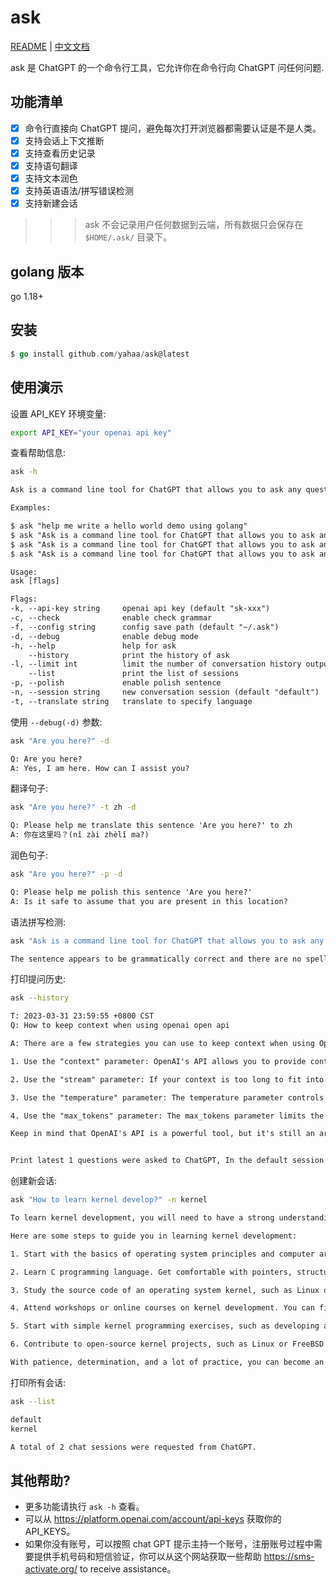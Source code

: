 # ask
[README](README.md) | [中文文档](README_zh.md)

ask 是 ChatGPT 的一个命令行工具，它允许你在命令行向 ChatGPT 问任何问题.

## 功能清单
- [x] 命令行直接向 ChatGPT 提问，避免每次打开浏览器都需要认证是不是人类。
- [x] 支持会话上下文推断
- [x] 支持查看历史记录
- [x] 支持语句翻译
- [x] 支持文本润色
- [x] 支持英语语法/拼写错误检测
- [x] 支持新建会话

>>> ask 不会记录用户任何数据到云端，所有数据只会保存在 `$HOME/.ask/` 目录下。

## golang 版本
go 1.18+

## 安装
```go
$ go install github.com/yahaa/ask@latest
```
## 使用演示

设置 API_KEY 环境变量:
```bash
export API_KEY="your openai api key"
```

查看帮助信息:
```bash
ask -h 
```
  ```txt                                                                                
Ask is a command line tool for ChatGPT that allows you to ask any question.

Examples:

$ ask "help me write a hello world demo using golang"
$ ask "Ask is a command line tool for ChatGPT that allows you to ask any question." -t zh
$ ask "Ask is a command line tool for ChatGPT that allows you to ask any question." -p
$ ask "Ask is a command line tool for ChatGPT that allows you to ask any question." -c

Usage:
  ask [flags]

Flags:
  -k, --api-key string     openai api key (default "sk-xxx")
  -c, --check              enable check grammar
  -f, --config string      config save path (default "~/.ask")
  -d, --debug              enable debug mode
  -h, --help               help for ask
      --history            print the history of ask
  -l, --limit int          limit the number of conversation history output (default 3)
      --list               print the list of sessions
  -p, --polish             enable polish sentence
  -n, --session string     new conversation session (default "default")
  -t, --translate string   translate to specify language

  ```



使用 `--debug(-d)` 参数:
```bash
ask "Are you here?" -d
```
  ```txt
Q: Are you here?
A: Yes, I am here. How can I assist you?
  ```


翻译句子:
```bash
ask "Are you here?" -t zh -d
```
  ```txt
Q: Please help me translate this sentence 'Are you here?' to zh
A: 你在这里吗？(nǐ zài zhèlǐ ma?)
  ```
 润色句子:
```bash
ask "Are you here?" -p -d
```
```txt
Q: Please help me polish this sentence 'Are you here?'
A: Is it safe to assume that you are present in this location?
```

语法拼写检测:
```bash
ask "Ask is a command line tool for ChatGPT that allows you to ask any question." -c
```
  ```txt
The sentence appears to be grammatically correct and there are no spelling errors. However, there is a minor issue with clarity in using "Ask" as a proper noun. It may be more clear to write "The 'Ask' tool is a command line tool for ChatGPT that allows you to ask any question."
  ```

打印提问历史:
```bash
ask --history
```
```txt
T: 2023-03-31 23:59:55 +0800 CST
Q: How to keep context when using openai open api

A: There are a few strategies you can use to keep context when using OpenAI's API:

1. Use the "context" parameter: OpenAI's API allows you to provide context by passing in a string of text as the "context" parameter. This tells the model what information it should use to generate its response. Make sure to provide as much relevant context as possible to get the best results.

2. Use the "stream" parameter: If your context is too long to fit into a single API request, you can use the "stream" parameter to provide it in chunks. This allows you to maintain a continuous context throughout multiple requests.

3. Use the "temperature" parameter: The temperature parameter controls the randomness of the model's responses. By setting a lower temperature, the model will generate responses that are more predictable and closely related to the provided context.

4. Use the "max_tokens" parameter: The max_tokens parameter limits the number of tokens the model will generate for its response. By setting a higher max_tokens value, the model can generate longer, more detailed responses that are still closely related to the provided context.

Keep in mind that OpenAI's API is a powerful tool, but it's still an artificial intelligence system that relies on statistical patterns in large amounts of data. It may not always provide the exact response you're looking for, but by providing relevant context and fine-tuning your parameters, you can increase your chances of getting a useful and accurate response from the model.


Print latest 1 questions were asked to ChatGPT, In the default session.

```
创建新会话:
```bash
ask "How to learn kernel develop?" -n kernel
```
```txt
To learn kernel development, you will need to have a strong understanding of the C programming language, as well as knowledge of computer architecture and operating system principles.

Here are some steps to guide you in learning kernel development:

1. Start with the basics of operating system principles and computer architecture. You can find online resources, such as books and video tutorials, to start learning this.

2. Learn C programming language. Get comfortable with pointers, structures, memory management, and other fundamental concepts.

3. Study the source code of an operating system kernel, such as Linux or FreeBSD. It will help you understand how operating system components work together.

4. Attend workshops or online courses on kernel development. You can find many resources provided by universities, open-source communities, and technology companies.

5. Start with simple kernel programming exercises, such as developing a device driver or system call. It will help you become more familiar with kernel programming concepts.

6. Contribute to open-source kernel projects, such as Linux or FreeBSD. This will help you learn from experienced developers and gain more practical experience.

With patience, determination, and a lot of practice, you can become an accomplished kernel developer.
```
打印所有会话:
```bash
ask --list
```
```txt
default
kernel

A total of 2 chat sessions were requested from ChatGPT.
```

## 其他帮助?


* 更多功能请执行 `ask -h` 查看。
* 可以从 https://platform.openai.com/account/api-keys 获取你的 API_KEYS。
* 如果你没有账号，可以按照 chat GPT 提示主持一个账号，注册账号过程中需要提供手机号码和短信验证，你可以从这个网站获取一些帮助 https://sms-activate.org/ to receive assistance。
